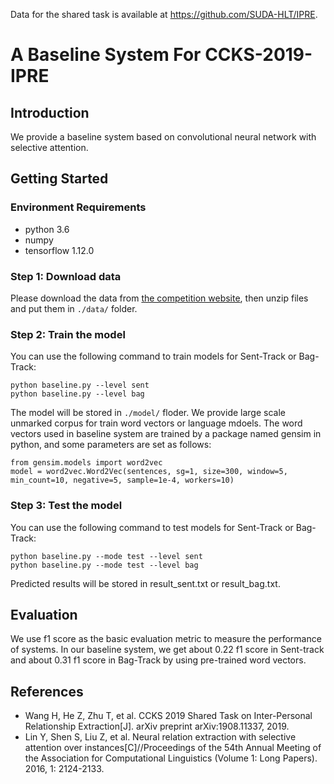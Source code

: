 Data for the shared task is available at https://github.com/SUDA-HLT/IPRE.
# A Baseline System For CCKS-2019-IPRE

## Introduction
We provide a baseline system based on convolutional neural network with selective attention.

## Getting Started
### Environment Requirements
* python 3.6
* numpy
* tensorflow 1.12.0
### Step 1: Download data
Please download the data from [the competition website](https://biendata.com/competition/ccks_2019_ipre/data/), then unzip files and put them in `./data/` folder.

### Step 2: Train the model
You can use the following command to train models for Sent-Track or Bag-Track:
```
python baseline.py --level sent 
python baseline.py --level bag
```
The model will be stored in `./model/` floder. We provide large scale unmarked corpus for train word vectors or language mdoels. The word vectors used in baseline system are trained by a package named gensim in python, and some parameters are set as follows:
```
from gensim.models import word2vec
model = word2vec.Word2Vec(sentences, sg=1, size=300, window=5, min_count=10, negative=5, sample=1e-4, workers=10)
```
### Step 3: Test the model
You can use the following command to test models for Sent-Track or Bag-Track:
```
python baseline.py --mode test --level sent 
python baseline.py --mode test --level bag
```
Predicted results will be stored in result_sent.txt or result_bag.txt.
## Evaluation
We use f1 score as the basic evaluation metric to measure the performance of systems. In our baseline system, we get about 0.22 f1 score in Sent-track and about 0.31 f1 score in Bag-Track by using pre-trained word vectors.
## References
* Wang H, He Z, Zhu T, et al. CCKS 2019 Shared Task on Inter-Personal Relationship Extraction[J]. arXiv preprint arXiv:1908.11337, 2019.
* Lin Y, Shen S, Liu Z, et al. Neural relation extraction with selective attention over instances[C]//Proceedings of the 54th Annual Meeting of the Association for Computational Linguistics (Volume 1: Long Papers). 2016, 1: 2124-2133.
